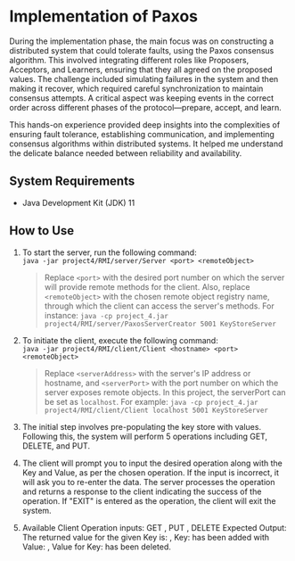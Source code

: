 # Implementation of Paxos

During the implementation phase, the main focus was on constructing a distributed system that could tolerate faults, using the Paxos consensus algorithm. This involved integrating different roles like Proposers, Acceptors, and Learners, ensuring that they all agreed on the proposed values. The challenge included simulating failures in the system and then making it recover, which required careful synchronization to maintain consensus attempts. A critical aspect was keeping events in the correct order across different phases of the protocol—prepare, accept, and learn.

This hands-on experience provided deep insights into the complexities of ensuring fault tolerance, establishing communication, and implementing consensus algorithms within distributed systems. It helped me understand the delicate balance needed between reliability and availability.

## System Requirements

- Java Development Kit (JDK) 11

## How to Use

1. To start the server, run the following command: <br/>
   `java -jar project4/RMI/server/Server <port> <remoteObject>` <br/>
   > Replace `<port>` with the desired port number on which the server will provide remote methods for the client. Also, replace `<remoteObject>` with the chosen remote object registry name, through which the client can access the server's methods. For instance: `java -cp project_4.jar project4/RMI/server/PaxosServerCreator 5001 KeyStoreServer`

2. To initiate the client, execute the following command: <br/>
   `java -jar project4/RMI/client/Client <hostname> <port> <remoteObject>` <br/>
   > Replace `<serverAddress>` with the server's IP address or hostname, and `<serverPort>` with the port number on which the server exposes remote objects. In this project, the serverPort can be set as `localhost`. For example: `java -cp project_4.jar project4/RMI/client/Client localhost 5001 KeyStoreServer`

3. The initial step involves pre-populating the key store with values. Following this, the system will perform 5 operations including GET, DELETE, and PUT.

4. The client will prompt you to input the desired operation along with the Key and Value, as per the chosen operation. If the input is incorrect, it will ask you to re-enter the data. The server processes the operation and returns a response to the client indicating the success of the operation. If "EXIT" is entered as the operation, the client will exit the system.

5. Available Client Operation inputs: GET <KEY>, PUT <KEY> <VALUE>, DELETE <KEY>
   Expected Output: The returned value for the given Key is: <VALUE>, Key: <KEY> has been added with Value: <VALUE>, Value for Key: <KEY> has been deleted.